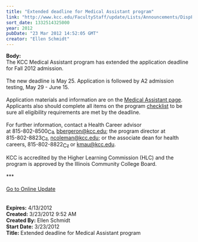 ```yaml
---
title: "Extended deadline for Medical Assistant program"
link: "http://www.kcc.edu/FacultyStaff/update/Lists/Announcements/DispForm.aspx?ID=644"
sort_date: 1332514325000
year: 2012
pubDate: "23 Mar 2012 14:52:05 GMT"
creator: "Ellen Schmidt"
---
```


<div><b>Body:</b> <div class="ExternalClass7A68B6C1AF3446929D2D4BC57B81CDE6">
<div>
<div>The KCC Medical Assistant program has extended the application deadline for Fall 2012 admission.</div>
<div> </div>
<div>The new deadline is May 25. Application is followed by A2 admission testing, May 29 - June 15.</div>
<div> </div>
<div>
<div>Application materials and information are on the <a href="/future/choosing/healthprograms/Pages/codingspec.aspx">Medical Assistant page</a>. Applicants also should complete all items on the program <a href="/future/choosing/healthprograms/Documents/ma-eligibility.pdf">checklist</a> to be sure all eligibility requirements are met by the deadline.</div>
<div> </div>
<div>For further information, contact a Health Career advisor at <span style="white-space:nowrap" class="baec5a81-e4d6-4674-97f3-e9220f0136c1">815-802-8500<a style="border-bottom:medium none;position:static !important;border-left:medium none;margin:0px;width:16px;bottom:0px;display:inline;white-space:nowrap;float:none;height:16px;vertical-align:middle;overflow:hidden;border-top:medium none;top:0px;cursor:hand;right:0px;border-right:medium none;left:0px" title="Call: 815-802-8500" href="/Lists/KCCAnnouncements/EditForm.aspx?ID=116&amp;Source=/_layouts/sitemanager.aspx?SmtContext%3DSPList%3a9fdb9dfe-0aa0-4efc-b247-5086438b19be?SPWeb%3a8c0e8059-6b13-4891-9f9d-1c8a6893d790%3a%26SmtContextExpanded%3DTrue%26Filter%3D1%26pgsz%3D500%26vrmode%3DFalse#"><img style="border-bottom:medium none;position:static !important;border-left:medium none;margin:0px;width:16px;bottom:0px;display:inline;white-space:nowrap;float:none;height:16px;vertical-align:middle;overflow:hidden;border-top:medium none;top:0px;cursor:hand;right:0px;border-right:medium none;left:0px" title="Call: 815-802-8500" /></a></span>, <a href="mailto:bbergeron@kcc.edu">bbergeron@kcc.edu</a>; the program director at <span style="white-space:nowrap" class="baec5a81-e4d6-4674-97f3-e9220f0136c1">815-802-8823<a style="border-bottom:medium none;position:static !important;border-left:medium none;margin:0px;width:16px;bottom:0px;display:inline;white-space:nowrap;float:none;height:16px;vertical-align:middle;overflow:hidden;border-top:medium none;top:0px;cursor:hand;right:0px;border-right:medium none;left:0px" title="Call: 815-802-8823" href="/Lists/KCCAnnouncements/EditForm.aspx?ID=116&amp;Source=/_layouts/sitemanager.aspx?SmtContext%3DSPList%3a9fdb9dfe-0aa0-4efc-b247-5086438b19be?SPWeb%3a8c0e8059-6b13-4891-9f9d-1c8a6893d790%3a%26SmtContextExpanded%3DTrue%26Filter%3D1%26pgsz%3D500%26vrmode%3DFalse#"><img style="border-bottom:medium none;position:static !important;border-left:medium none;margin:0px;width:16px;bottom:0px;display:inline;white-space:nowrap;float:none;height:16px;vertical-align:middle;overflow:hidden;border-top:medium none;top:0px;cursor:hand;right:0px;border-right:medium none;left:0px" title="Call: 815-802-8823" /></a></span>, <a href="mailto:ncoleman@kcc.edu">ncoleman@kcc.edu</a>; or the associate dean for health careers, <span style="white-space:nowrap" class="baec5a81-e4d6-4674-97f3-e9220f0136c1">815-802-8822<a style="border-bottom:medium none;position:static !important;border-left:medium none;margin:0px;width:16px;bottom:0px;display:inline;white-space:nowrap;float:none;height:16px;vertical-align:middle;overflow:hidden;border-top:medium none;top:0px;cursor:hand;right:0px;border-right:medium none;left:0px" title="Call: 815-802-8822" href="/Lists/KCCAnnouncements/DispForm2.aspx?List=9fdb9dfe-0aa0-4efc-b247-5086438b19be&amp;ID=115&amp;Source=http%3a//www.kcc.edu/Pages/Home.aspx#"><img style="border-bottom:medium none;position:static !important;border-left:medium none;margin:0px;width:16px;bottom:0px;display:inline;white-space:nowrap;float:none;height:16px;vertical-align:middle;overflow:hidden;border-top:medium none;top:0px;cursor:hand;right:0px;border-right:medium none;left:0px" title="Call: 815-802-8822" /></a></span> or <a href="mailto:kmau@kcc.edu">kmau@kcc.edu</a>.</div>
<div> </div>
<div>
<div>KCC is accredited by the Higher Learning Commission (HLC) and the program is approved by the Illinois Community College Board.</div>
<div> </div>
<div>***</div>
<div> </div>
<div><a href="/FacultyStaff/update/Pages/dailyupdate.aspx">Go to Online Update</a></div>
<div> </div>
<div> </div></div></div></div></div></div>
<div><b>Expires:</b> 4/13/2012</div>
<div><b>Created:</b> 3/23/2012 9:52 AM</div>
<div><b>Created By:</b> Ellen Schmidt</div>
<div><b>Start Date:</b> 3/23/2012</div>
<div><b>Title:</b> Extended deadline for Medical Assistant program</div>

